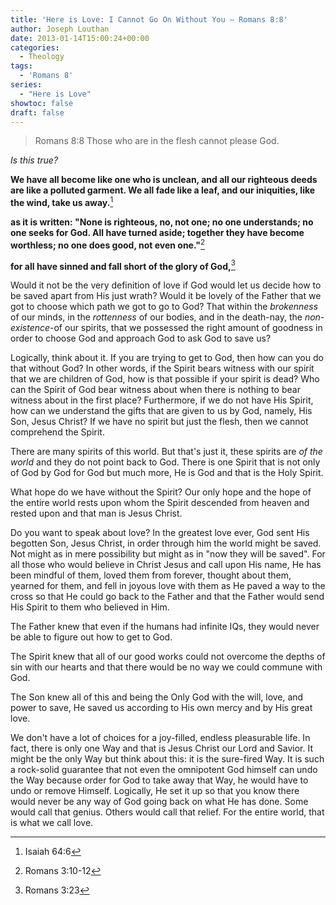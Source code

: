```yaml
---
title: 'Here is Love: I Cannot Go On Without You – Romans 8:8'
author: Joseph Louthan
date: 2013-01-14T15:00:24+00:00
categories:
  - Theology
tags:
  - 'Romans 8'
series:
  - "Here is Love"
showtoc: false
draft: false
---
```

>Romans 8:8 Those who are in the flesh cannot please God.

_Is this true?_

**We have all become like one who is unclean, 
and all our righteous deeds are like a polluted garment. 
We all fade like a leaf, 
and our iniquities, like the wind, take us away.**[^1]

**as it is written: 
"None is righteous, no, not one; 
no one understands; 
no one seeks for God. 
All have turned aside; 
together they have become worthless; 
no one does good, 
not even one."**[^2]

**for all have sinned and fall short of the glory of God,**[^3]

Would it not be the very definition of love if God would let us decide how to be saved apart from His just wrath? Would it be lovely of the Father that we got to choose which path we got to go to God? That within the _brokenness_ of our minds, in the _rottenness_ of our bodies, and in the death-nay, the _non-existence_-of our spirits, that we possessed the right amount of goodness in order to choose God and approach God to ask God to save us?

Logically, think about it. If you are trying to get to God, then how can you do that without God? In other words, if the Spirit bears witness with our spirit that we are children of God, how is that possible if your spirit is dead? Who can the Spirit of God bear witness about when there is nothing to bear witness about in the first place? Furthermore, if we do not have His Spirit, how can we understand the gifts that are given to us by God, namely, His Son, Jesus Christ? If we have no spirit but just the flesh, then we cannot comprehend the Spirit.

There are many spirits of this world. But that's just it, these spirits are _of the world_ and they do not point back to God. There is one Spirit that is not only of God by God for God but much more, He is God and that is the Holy Spirit.

What hope do we have without the Spirit? Our only hope and the hope of the entire world rests upon whom the Spirit descended from heaven and rested upon and that man is Jesus Christ.

Do you want to speak about love? In the greatest love ever, God sent His begotten Son, Jesus Christ, in order through him the world might be saved. Not might as in mere possibility but might as in "now they will be saved". For all those who would believe in Christ Jesus and call upon His name, He has been mindful of them, loved them from forever, thought about them, yearned for them, and fell in joyous love with them as He paved a way to the cross so that He could go back to the Father and that the Father would send His Spirit to them who believed in Him.

The Father knew that even if the humans had infinite IQs, they would never be able to figure out how to get to God.

The Spirit knew that all of our good works could not overcome the depths of sin with our hearts and that there would be no way we could commune with God.

The Son knew all of this and being the Only God with the will, love, and power to save, He saved us according to His own mercy and by His great love.

We don't have a lot of choices for a joy-filled, endless pleasurable life. In fact, there is only one Way and that is Jesus Christ our Lord and Savior. It might be the only Way but think about this: it is the sure-fired Way. It is such a rock-solid guarantee that not even the omnipotent God himself can undo the Way because order for God to take away that Way, he would have to undo or remove Himself. Logically, He set it up so that you know there would never be any way of God going back on what He has done. Some would call that genius. Others would call that relief. For the entire world, that is what we call love.

[^1]: Isaiah 64:6
[^2]: Romans 3:10-12
[^3]: Romans 3:23
